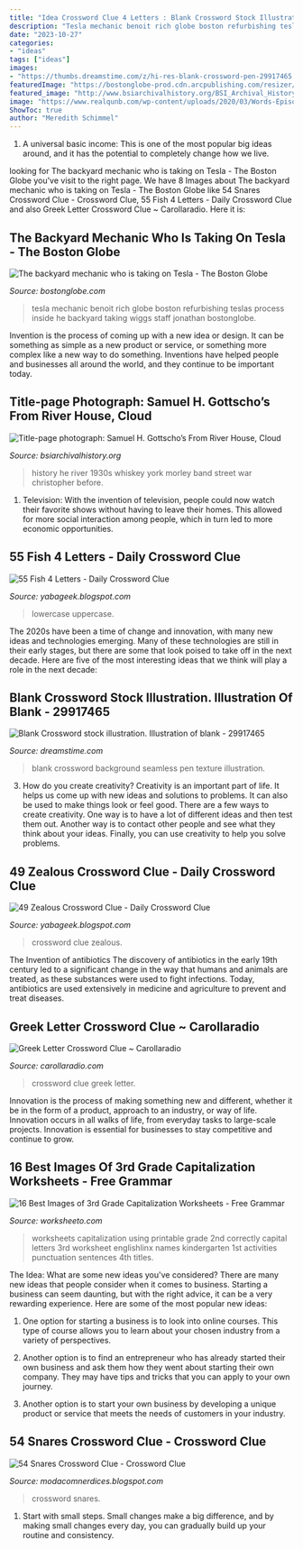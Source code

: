 ```yaml
---
title: "Idea Crossword Clue 4 Letters : Blank Crossword Stock Illustration. Illustration Of Blank"
description: "Tesla mechanic benoit rich globe boston refurbishing teslas process inside he backyard taking wiggs staff jonathan bostonglobe"
date: "2023-10-27"
categories:
- "ideas"
tags: ["ideas"]
images:
- "https://thumbs.dreamstime.com/z/hi-res-blank-crossword-pen-29917465.jpg"
featuredImage: "https://bostonglobe-prod.cdn.arcpublishing.com/resizer/PiM5qlX7dTK-4gxCLKQiPK6KVaM=/1440x0/arc-anglerfish-arc2-prod-bostonglobe.s3.amazonaws.com/public/RI7KGOR52EI6TMYJ6QWOEVUOBQ.jpg"
featured_image: "http://www.bsiarchivalhistory.org/BSI_Archival_History/Woodys_pt_1_files/droppedImage_6.jpg"
image: "https://www.realqunb.com/wp-content/uploads/2020/03/Words-Episode-Level-21.jpeg"
ShowToc: true
author: "Meredith Schimmel"
---
```



1. A universal basic income: This is one of the most popular big ideas around, and it has the potential to completely change how we live.

	

		
looking for The backyard mechanic who is taking on Tesla - The Boston Globe you've visit to the right page. We have 8 Images about The backyard mechanic who is taking on Tesla - The Boston Globe like 54 Snares Crossword Clue - Crossword Clue, 55 Fish 4 Letters - Daily Crossword Clue and also Greek Letter Crossword Clue ~ Carollaradio. Here it is:
		
    
## The Backyard Mechanic Who Is Taking On Tesla - The Boston Globe

<img loading=lazy src="https://bostonglobe-prod.cdn.arcpublishing.com/resizer/PiM5qlX7dTK-4gxCLKQiPK6KVaM=/1440x0/arc-anglerfish-arc2-prod-bostonglobe.s3.amazonaws.com/public/RI7KGOR52EI6TMYJ6QWOEVUOBQ.jpg" onerror="this.onerror=null;this.src='https://tse4.mm.bing.net/th?id=OIP.AmGv9XwRSUwjbZcfuV85jAHaFA&amp;pid=15.1';" alt="The backyard mechanic who is taking on Tesla - The Boston Globe">

_Source: bostonglobe.com_

>tesla mechanic benoit rich globe boston refurbishing teslas process inside he backyard taking wiggs staff jonathan bostonglobe. 

	

Invention is the process of coming up with a new idea or design. It can be something as simple as a new product or service, or something more complex like a new way to do something. Inventions have helped people and businesses all around the world, and they continue to be important today.

    
## Title-page Photograph: Samuel H. Gottscho’s From River House, Cloud

<img loading=lazy src="http://www.bsiarchivalhistory.org/BSI_Archival_History/Woodys_pt_1_files/droppedImage_6.jpg" onerror="this.onerror=null;this.src='https://tse4.mm.bing.net/th?id=OIP.xuKVR7USLY4vQdB3z26TOgHaEh&amp;pid=15.1';" alt="Title-page photograph: Samuel H. Gottscho’s From River House, Cloud">

_Source: bsiarchivalhistory.org_

>history he river 1930s whiskey york morley band street war christopher before. 

	

1. Television: With the invention of television, people could now watch their favorite shows without having to leave their homes. This allowed for more social interaction among people, which in turn led to more economic opportunities.

    
## 55 Fish 4 Letters - Daily Crossword Clue

<img loading=lazy src="https://ecdn.teacherspayteachers.com/thumbitem/Alphabet-Fishing-Game-Uppercase-and-Lowercase-Letters-2752797-1500875490/original-2752797-4.jpg" onerror="this.onerror=null;this.src='https://tse4.mm.bing.net/th?id=OIP.Bas7oLqWD2MFjr9-Pr7b5AAAAA&amp;pid=15.1';" alt="55 Fish 4 Letters - Daily Crossword Clue">

_Source: yabageek.blogspot.com_

>lowercase uppercase. 

	

The 2020s have been a time of change and innovation, with many new ideas and technologies emerging. Many of these technologies are still in their early stages, but there are some that look poised to take off in the next decade. Here are five of the most interesting ideas that we think will play a role in the next decade:

    
## Blank Crossword Stock Illustration. Illustration Of Blank - 29917465

<img loading=lazy src="https://thumbs.dreamstime.com/z/hi-res-blank-crossword-pen-29917465.jpg" onerror="this.onerror=null;this.src='https://tse3.mm.bing.net/th?id=OIP.aU28qmtBv5zqwyqVr_Y0JAHaFc&amp;pid=15.1';" alt="Blank Crossword stock illustration. Illustration of blank - 29917465">

_Source: dreamstime.com_

>blank crossword background seamless pen texture illustration. 

	

3. How do you create creativity?
Creativity is an important part of life. It helps us come up with new ideas and solutions to problems. It can also be used to make things look or feel good. There are a few ways to create creativity. One way is to have a lot of different ideas and then test them out. Another way is to contact other people and see what they think about your ideas. Finally, you can use creativity to help you solve problems.

    
## 49 Zealous Crossword Clue - Daily Crossword Clue

<img loading=lazy src="https://www.realqunb.com/wp-content/uploads/2020/03/Words-Episode-Level-21.jpeg" onerror="this.onerror=null;this.src='https://tse4.mm.bing.net/th?id=OIP.rKNPZRckT7SRaYETi8VLWwHaPo&amp;pid=15.1';" alt="49 Zealous Crossword Clue - Daily Crossword Clue">

_Source: yabageek.blogspot.com_

>crossword clue zealous. 

	

The Invention of antibiotics
The discovery of antibiotics in the early 19th century led to a significant change in the way that humans and animals are treated, as these substances were used to fight infections. Today, antibiotics are used extensively in medicine and agriculture to prevent and treat diseases.

    
## Greek Letter Crossword Clue ~ Carollaradio

<img loading=lazy src="https://carollaradio.com/g/001-stupendous-greek-letter-crossword-clue-photo-1024_787.jpg" onerror="this.onerror=null;this.src='https://tse2.mm.bing.net/th?id=OIP.JtFUC5lkBwqvHSUhpzDYcAHaFr&amp;pid=15.1';" alt="Greek Letter Crossword Clue ~ Carollaradio">

_Source: carollaradio.com_

>crossword clue greek letter. 

	

Innovation is the process of making something new and different, whether it be in the form of a product, approach to an industry, or way of life. Innovation occurs in all walks of life, from everyday tasks to large-scale projects. Innovation is essential for businesses to stay competitive and continue to grow.

    
## 16 Best Images Of 3rd Grade Capitalization Worksheets - Free Grammar

<img loading=lazy src="http://www.worksheeto.com/postpic/2011/02/using-capital-letters-worksheets_254046.png" onerror="this.onerror=null;this.src='https://tse2.mm.bing.net/th?id=OIP.l09jOH9C13SlnQw9Zg5z7AHaJl&amp;pid=15.1';" alt="16 Best Images of 3rd Grade Capitalization Worksheets - Free Grammar">

_Source: worksheeto.com_

>worksheets capitalization using printable grade 2nd correctly capital letters 3rd worksheet englishlinx names kindergarten 1st activities punctuation sentences 4th titles. 

	

The Idea: What are some new ideas you've considered?
There are many new ideas that people consider when it comes to business. Starting a business can seem daunting, but with the right advice, it can be a very rewarding experience. Here are some of the most popular new ideas:
1. One option for starting a business is to look into online courses. This type of course allows you to learn about your chosen industry from a variety of perspectives.

2. Another option is to find an entrepreneur who has already started their own business and ask them how they went about starting their own company. They may have tips and tricks that you can apply to your own journey.

3. Another option is to start your own business by developing a unique product or service that meets the needs of customers in your industry.

    
## 54 Snares Crossword Clue - Crossword Clue

<img loading=lazy src="https://2.bp.blogspot.com/-zsjhOOA4_1c/VW0X1pLAH3I/AAAAAAAAZeQ/QLVWXdLWhy8/s1600/Jun2 copy.jpg" onerror="this.onerror=null;this.src='https://tse2.mm.bing.net/th?id=OIP.D3z36DTgFLxAztwoE3FNIQHaHc&amp;pid=15.1';" alt="54 Snares Crossword Clue - Crossword Clue">

_Source: modacomnerdices.blogspot.com_

>crossword snares. 

	

1. Start with small steps. Small changes make a big difference, and by making small changes every day, you can gradually build up your routine and consistency.

